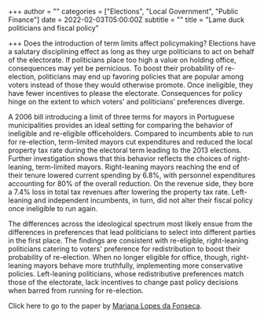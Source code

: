 +++
author = ""
categories = ["Elections", "Local Government", "Public Finance"]
date = 2022-02-03T05:00:00Z
subtitle = ""
title = "Lame duck politicians and fiscal policy"

+++
Does the introduction of term limits affect policymaking? Elections have a salutary disciplining effect as long as they urge politicians to act on behalf of the electorate. If politicians place too high a value on holding office, consequences may yet be pernicious. To boost their probability of re-election, politicians may end up favoring policies that are popular among voters instead of those they would otherwise promote. Once ineligible, they have fewer incentives to please the electorate. Consequences for policy hinge on the extent to which voters' and politicians’ preferences diverge.

A 2006 bill introducing a limit of three terms for mayors in Portuguese municipalities provides an ideal setting for comparing the behavior of ineligible and re-eligible officeholders. Compared to incumbents able to run for re-election, term-limited mayors cut expenditures and reduced the local property tax rate during the electoral term leading to the 2013 elections. Further investigation shows that this behavior reflects the choices of right-leaning, term-limited mayors. Right-leaning mayors reaching the end of their tenure lowered current spending by 6.8%, with personnel expenditures accounting for 80% of the overall reduction. On the revenue side, they bore a 7.4% loss in total tax revenues after lowering the property tax rate. Left-leaning and independent incumbents, in turn, did not alter their fiscal policy once ineligible to run again.

The differences across the ideological spectrum most likely ensue from the differences in preferences that lead politicians to select into different parties in the first place. The findings are consistent with re-eligible, right-leaning politicians catering to voters' preference for redistribution to boost their probability of re-election. When no longer eligible for office, though, right-leaning mayors behave more truthfully, implementing more conservative policies. Left-leaning politicians, whose redistributive preferences match those of the electorate, lack incentives to change past policy decisions when barred from running for re-election.

Click here to go to the paper by [Mariana Lopes da Fonseca](https://academic.oup.com/ej/article-abstract/130/626/511/5536937).